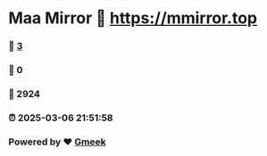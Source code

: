 # Maa Mirror :link: https://mmirror.top 
### :page_facing_up: [3](https://mmirror.top/tag.html) 
### :speech_balloon: 0 
### :hibiscus: 2924 
### :alarm_clock: 2025-03-06 21:51:58 
### Powered by :heart: [Gmeek](https://github.com/Meekdai/Gmeek)
